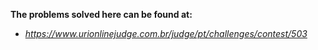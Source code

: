 **The problems solved here can be found at:**
* _https://www.urionlinejudge.com.br/judge/pt/challenges/contest/503_
